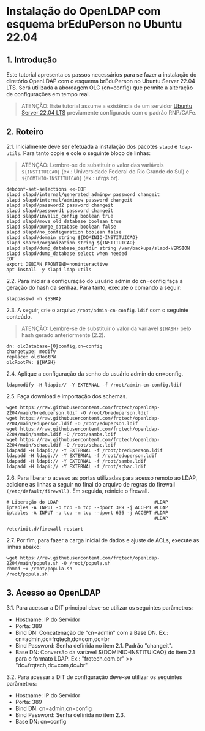 # Instalação do OpenLDAP com esquema brEduPerson no Ubuntu 22.04

## 1. Introdução

Este tutorial apresenta os passos necessários para se fazer a instalação do diretório OpenLDAP com o esquema brEduPerson no Ubuntu Server 22.04 LTS. Será utilizada a abordagem OLC (cn=config) que permite a alteração de configurações em tempo real.

> ATENÇÃO: Este tutorial assume a existência de um servidor [Ubuntu Server 22.04 LTS](https://github.com/frqtech/ubuntu-2204) previamente configurado com o padrão RNP/CAFe.

## 2. Roteiro

2.1. Inicialmente deve ser efetuada a instalação dos pacotes `slapd` e `ldap-utils`. Para tanto copie e cole o seguinte bloco de linhas: 

> ATENÇÃO: Lembre-se de substituir o valor das variáveis `${INSTITUICAO}` (ex.: Universidade Federal do Rio Grande do Sul) e  `${DOMINIO-INSTITUICAO}` (ex.: ufrgs.br).

```
debconf-set-selections <<-EOF
slapd slapd/internal/generated_adminpw password changeit
slapd slapd/internal/adminpw password changeit
slapd slapd/password2 password changeit
slapd slapd/password1 password changeit
slapd slapd/invalid_config boolean true
slapd slapd/move_old_database boolean true
slapd slapd/purge_database boolean false
slapd slapd/no_configuration boolean false
slapd slapd/domain string ${DOMINIO-INSTITUICAO}
slapd shared/organization string ${INSTITUICAO}
slapd slapd/dump_database_destdir string /var/backups/slapd-VERSION
slapd slapd/dump_database select when needed
EOF
export DEBIAN_FRONTEND=noninteractive
apt install -y slapd ldap-utils
```

2.2. Para iniciar a configuração do usuário admin do cn=config faça a geração do hash da senhaa. Para tanto, execute o comando a seguir:

```
slappasswd -h {SSHA}
```

2.3. A seguir, crie o arquivo `/root/admin-cn-config.ldif` com o seguinte conteúdo.

> ATENÇÃO: Lembre-se de substituir o valor da variavel `${HASH}` pelo hash gerado anteriormente (2.2).

```
dn: olcDatabase={0}config,cn=config
changetype: modify
replace: olcRootPW
olcRootPW: ${HASH}
```

2.4. Aplique a configuração da senho do usuário admin do cn=config.

```
ldapmodify -H ldapi:// -Y EXTERNAL -f /root/admin-cn-config.ldif
```

2.5. Faça download e importação dos schemas.

```
wget https://raw.githubusercontent.com/frqtech/openldap-2204/main/breduperson.ldif -O /root/breduperson.ldif
wget https://raw.githubusercontent.com/frqtech/openldap-2204/main/eduperson.ldif -O /root/eduperson.ldif
wget https://raw.githubusercontent.com/frqtech/openldap-2204/main/samba.ldif -O /root/samba.ldif
wget https://raw.githubusercontent.com/frqtech/openldap-2204/main/schac.ldif -O /root/schac.ldif
ldapadd -H ldapi:// -Y EXTERNAL -f /root/breduperson.ldif
ldapadd -H ldapi:// -Y EXTERNAL -f /root/eduperson.ldif
ldapadd -H ldapi:// -Y EXTERNAL -f /root/samba.ldif
ldapadd -H ldapi:// -Y EXTERNAL -f /root/schac.ldif
```

2.6. Para liberar o acesso as portas utilizadas para acesso remoto ao LDAP, adicione as linhas a seguir no final do arquivo de regras do firewall `(/etc/default/firewall)`. Em seguida, reinicie o firewall.
```
# Liberação do LDAP                                   #LDAP
iptables -A INPUT -p tcp -m tcp --dport 389 -j ACCEPT #LDAP
iptables -A INPUT -p tcp -m tcp --dport 636 -j ACCEPT #LDAP
                                                      #LDAP
```
```
/etc/init.d/firewall restart
```

2.7. Por fim, para fazer a carga inicial de dados e ajuste de ACLs, execute as linhas abaixo:

```
wget https://raw.githubusercontent.com/frqtech/openldap-2204/main/popula.sh -O /root/popula.sh
chmod +x /root/popula.sh
/root/popula.sh
```

## 3. Acesso ao OpenLDAP

3.1. Para acessar a DIT principal deve-se utilizar os seguintes parâmetros:

- Hostname: IP do Servidor
- Porta: 389
- Bind DN: Concatenação de "cn=admin" com a Base DN. Ex.: cn=admin,dc=frqtech,dc=com,dc=br
- Bind Password: Senha definida no item 2.1. Padrão "changeit".
- Base DN: Conversão da varíavel ${DOMINIO-INSTITUICAO} do item 2.1 para o formato LDAP. Ex.: "frqtech.com.br" >> "dc=frqtech,dc=com,dc=br"

3.2. Para acessar a DIT de configuração deve-se utilizar os seguintes parâmetros:

- Hostname: IP do Servidor
- Porta: 389
- Bind DN: cn=admin,cn=config
- Bind Password: Senha definida no item 2.3.
- Base DN: cn=config
